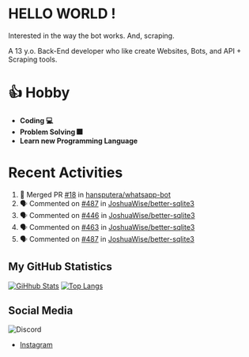 # HELLO WORLD !

Interested in the way the bot works. And, scraping.

A 13 y.o. Back-End developer who like create Websites, Bots, and API + Scraping tools.

# 👍 Hobby

- **Coding 💻**
- **Problem Solving 🎆**
- **Learn new Programming Language**

# Recent Activities

<!--START_SECTION:activity-->
1. 🎉 Merged PR [#18](https://github.com/hansputera/whatsapp-bot/pull/18) in [hansputera/whatsapp-bot](https://github.com/hansputera/whatsapp-bot)
2. 🗣 Commented on [#487](https://github.com/JoshuaWise/better-sqlite3/issues/487) in [JoshuaWise/better-sqlite3](https://github.com/JoshuaWise/better-sqlite3)
3. 🗣 Commented on [#446](https://github.com/JoshuaWise/better-sqlite3/issues/446) in [JoshuaWise/better-sqlite3](https://github.com/JoshuaWise/better-sqlite3)
4. 🗣 Commented on [#463](https://github.com/JoshuaWise/better-sqlite3/issues/463) in [JoshuaWise/better-sqlite3](https://github.com/JoshuaWise/better-sqlite3)
5. 🗣 Commented on [#487](https://github.com/JoshuaWise/better-sqlite3/issues/487) in [JoshuaWise/better-sqlite3](https://github.com/JoshuaWise/better-sqlite3)
<!--END_SECTION:activity-->

## My GitHub Statistics
[![GiHhub Stats](https://github-readme-stats.vercel.app/api?username=hansputera&show_icons=true&theme=dark)](https://github.com/hansputera)
[![Top Langs](https://github-readme-stats.vercel.app/api/top-langs/?username=hansputera&layout=compact&theme=dark)](https://github.com/hansputera)

## Social Media

![Discord](https://discord.c99.nl/widget/theme-3/761198669302464533.png)
- [Instagram](https://instagram.com/hanif.dwy.putra12)
